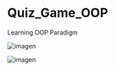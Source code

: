 # Quiz_Game_OOP
Learning OOP Paradigm


![imagen](https://user-images.githubusercontent.com/49128144/147919218-bae70bd3-056f-42d1-be99-e3e6ff49dd28.png)



![imagen](https://user-images.githubusercontent.com/49128144/147919241-b8fd57b7-0469-4500-8adf-57099e3687f4.png)

